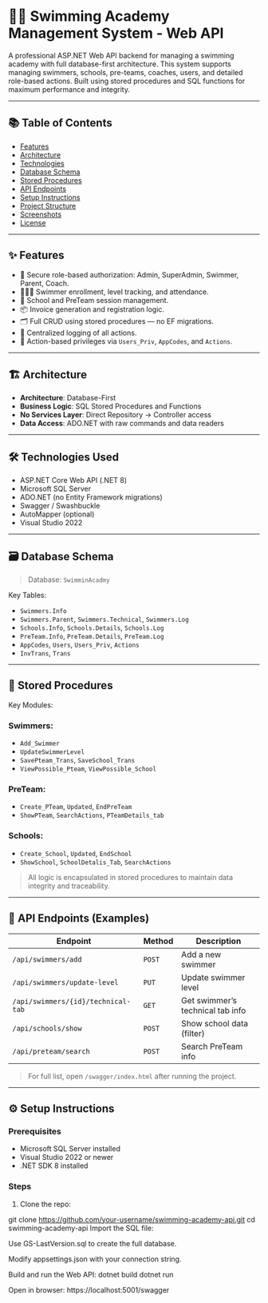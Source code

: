 # 🏊‍♂️ Swimming Academy Management System - Web API

A professional ASP.NET Web API backend for managing a swimming academy with full database-first architecture. This system supports managing swimmers, schools, pre-teams, coaches, users, and detailed role-based actions. Built using stored procedures and SQL functions for maximum performance and integrity.

---

## 📚 Table of Contents

- [Features](#features)
- [Architecture](#architecture)
- [Technologies](#technologies-used)
- [Database Schema](#database-schema)
- [Stored Procedures](#stored-procedures)
- [API Endpoints](#api-endpoints)
- [Setup Instructions](#setup-instructions)
- [Project Structure](#project-structure)
- [Screenshots](#screenshots)
- [License](#license)

---

## ✨ Features

- 🔐 Secure role-based authorization: Admin, SuperAdmin, Swimmer, Parent, Coach.
- 👨‍👩‍👧 Swimmer enrollment, level tracking, and attendance.
- 🏫 School and PreTeam session management.
- 📦 Invoice generation and registration logic.
- 🗂 Full CRUD using stored procedures — no EF migrations.
- 📜 Centralized logging of all actions.
- 🧠 Action-based privileges via `Users_Priv`, `AppCodes`, and `Actions`.

---

## 🏗 Architecture

- **Architecture**: Database-First
- **Business Logic**: SQL Stored Procedures and Functions
- **No Services Layer**: Direct Repository → Controller access
- **Data Access**: ADO.NET with raw commands and data readers

---

## 🛠 Technologies Used

- ASP.NET Core Web API (.NET 8)
- Microsoft SQL Server
- ADO.NET (no Entity Framework migrations)
- Swagger / Swashbuckle
- AutoMapper (optional)
- Visual Studio 2022

---

## 🗃 Database Schema

> Database: `SwimminAcadmy`

Key Tables:
- `Swimmers.Info`
- `Swimmers.Parent`, `Swimmers.Technical`, `Swimmers.Log`
- `Schools.Info`, `Schools.Details`, `Schools.Log`
- `PreTeam.Info`, `PreTeam.Details`, `PreTeam.Log`
- `AppCodes`, `Users`, `Users_Priv`, `Actions`
- `InvTrans`, `Trans`

---

## 📜 Stored Procedures

Key Modules:

### Swimmers:
- `Add_Swimmer`
- `UpdateSwimmerLevel`
- `SavePteam_Trans`, `SaveSchool_Trans`
- `ViewPossible_Pteam`, `ViewPossible_School`

### PreTeam:
- `Create_PTeam`, `Updated`, `EndPreTeam`
- `ShowPTeam`, `SearchActions`, `PTeamDetails_tab`

### Schools:
- `Create_School`, `Updated`, `EndSchool`
- `ShowSchool`, `SchoolDetalis_Tab`, `SearchActions`

> All logic is encapsulated in stored procedures to maintain data integrity and traceability.

---

## 🔌 API Endpoints (Examples)

| Endpoint | Method | Description |
|---------|--------|-------------|
| `/api/swimmers/add` | `POST` | Add a new swimmer |
| `/api/swimmers/update-level` | `PUT` | Update swimmer level |
| `/api/swimmers/{id}/technical-tab` | `GET` | Get swimmer’s technical tab info |
| `/api/schools/show` | `POST` | Show school data (filter) |
| `/api/preteam/search` | `POST` | Search PreTeam info |

> For full list, open `/swagger/index.html` after running the project.

---

## ⚙️ Setup Instructions

### Prerequisites
- Microsoft SQL Server installed
- Visual Studio 2022 or newer
- .NET SDK 8 installed

### Steps

1. Clone the repo:

git clone https://github.com/your-username/swimming-academy-api.git
cd swimming-academy-api
Import the SQL file:

Use GS-LastVersion.sql to create the full database.

Modify appsettings.json with your connection string.

Build and run the Web API:
dotnet build
dotnet run

Open in browser:
https://localhost:5001/swagger


